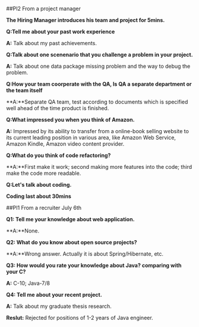 ##PI2 From a project manager

**The Hiring Manager introduces his team and project for 5mins.**

**Q:Tell me about your past work experience**

**A:** Talk about my past achievements.

**Q:Talk about one scenenario that you challenge a problem in your project.**

**A:** Talk about one data package missing problem and the way to debug the problem.

**Q:How your team coorperate with the QA, Is QA a separate department or the team itself**

**A:**Separate QA team, test according to documents which is specified well ahead of the time product is finished. 

**Q:What impressed you when you think of Amazon.**

**A:** Impressed by its ability to transfer from a online-book selling website to its current leading position in various area, like Amazon Web Service, Amazon Kindle, Amazon video content provider. 

**Q:What do you think of code refactoring?**

**A:**First make it work; second making more features into the code; third make the code more readable. 

**Q:Let's talk about coding.**

**Coding last about 30mins**

##PI1 From a recruiter July 6th

**Q1: Tell me your knowledge about web application.**

**A:**None.

**Q2: What do you know about open source projects?**

**A:**Wrong answer. Actually it is about Spring/Hibernate, etc. 

**Q3: How would you rate your knowledge about Java? comparing with your C?**

**A:** C-10;  Java-7/8

**Q4: Tell me about your recent project.**

**A:** Talk about my graduate thesis research. 

**Reslut:** Rejected for positions of 1-2 years of Java engineer.


